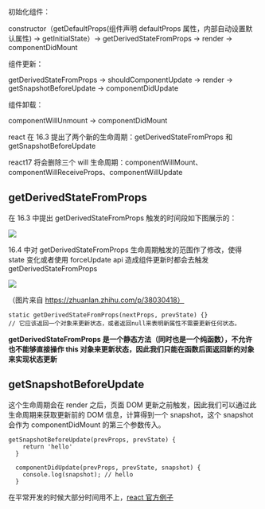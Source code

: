 初始化组件：

constructor（getDefaultProps(组件声明 defaultProps 属性，内部自动设置默认属性) -> getInitialState）-> getDerivedStateFromProps -> render -> componentDidMount

组件更新：

getDerivedStateFromProps -> shouldComponentUpdate -> render -> getSnapshotBeforeUpdate -> componentDidUpdate

组件卸载：

componentWillUnmount -> componentDidMount

react 在 16.3 提出了两个新的生命周期：getDerivedStateFromProps 和 getSnapshotBeforeUpdate

react17 将会删除三个 will 生命周期：componentWillMount、componentWillReceiveProps、componentWillUpdate

## getDerivedStateFromProps

在 16.3 中提出 getDerivedStateFromProps 触发的时间段如下图展示的：

![](https://user-gold-cdn.xitu.io/2018/4/30/16315978796bdf77?imageView2/0/w/1280/h/960/format/webp/ignore-error/1)

16.4 中对 getDerivedStateFromProps 生命周期触发的范围作了修改，使得 state 变化或者使用 forceUpdate api 造成组件更新时都会去触发 getDerivedStateFromProps

![](https://pic1.zhimg.com/80/v2-930c5299db442e73dbb1d2f9c92310d4_hd.jpg)

（图片来自 https://zhuanlan.zhihu.com/p/38030418）

```
static getDerivedStateFromProps(nextProps, prevState) {}
// 它应该返回一个对象来更新状态，或者返回null来表明新属性不需要更新任何状态。
```

**getDerivedStateFromProps 是一个静态方法（同时也是一个纯函数），不允许也不能够直接操作 this 对象来更新状态，因此我们只能在函数后面返回新的对象来实现状态更新**

## getSnapshotBeforeUpdate

这个生命周期会在 render 之后，页面 DOM 更新之前触发，因此我们可以通过此生命周期来获取更新前的 DOM 信息，计算得到一个 snapshot，这个 snapshot 会作为 componentDidMount 的第三个参数传入。

```
getSnapshotBeforeUpdate(prevProps, prevState) {
    return 'hello'
  }

  componentDidUpdate(prevProps, prevState, snapshot) {
    console.log(snapshot); // hello
  }
```

在平常开发的时候大部分时间用不上，[react 官方例子](https://react.docschina.org/docs/react-component.html#getsnapshotbeforeupdate)